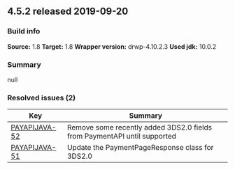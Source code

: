 ## 4.5.2 released 2019-09-20 
### Build info 
**Source:** 1.8 
**Target:** 1.8 
**Wrapper version:** drwp-4.10.2.3 
**Used jdk:** 10.0.2

### Summary 
null
### Resolved issues (2) 
|Key|Summary| 
|---|---|
|[PAYAPIJAVA-52](https://jira.int.payments.worldline.com/browse/PAYAPIJAVA-52)|Remove some recently added 3DS2.0 fields from PaymentAPI until supported|
|[PAYAPIJAVA-51](https://jira.int.payments.worldline.com/browse/PAYAPIJAVA-51)|Update the PaymentPageResponse class for 3DS2.0|
